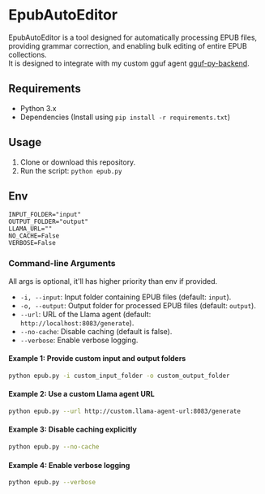 # EpubAutoEditor

EpubAutoEditor is a tool designed for automatically processing EPUB files, providing grammar correction, and enabling bulk editing of entire EPUB collections. <br>
It is designed to integrate with my custom gguf agent [gguf-py-backend](https://github.com/pisichi/gguf-py-backend).

## Requirements

- Python 3.x
- Dependencies (Install using `pip install -r requirements.txt`)

## Usage

1. Clone or download this repository.
3. Run the script: `python epub.py`


## Env

   ```env
   INPUT_FOLDER="input"
   OUTPUT_FOLDER="output"
   LLAMA_URL=""
   NO_CACHE=False
   VERBOSE=False
   ```


### Command-line Arguments
All args is optional, it'll has higher priority than env if provided.

- `-i, --input`: Input folder containing EPUB files (default: `input`).
- `-o, --output`: Output folder for processed EPUB files (default: `output`).
- `--url`: URL of the Llama agent (default: `http://localhost:8083/generate`).
- `--no-cache`: Disable caching (default is false).
- `--verbose`: Enable verbose logging.


#### Example 1: Provide custom input and output folders
```bash
python epub.py -i custom_input_folder -o custom_output_folder
```

#### Example 2: Use a custom Llama agent URL
```bash
python epub.py --url http://custom.llama-agent-url:8083/generate
```

#### Example 3: Disable caching explicitly
```bash
python epub.py --no-cache
```

#### Example 4: Enable verbose logging
```bash
python epub.py --verbose
```

